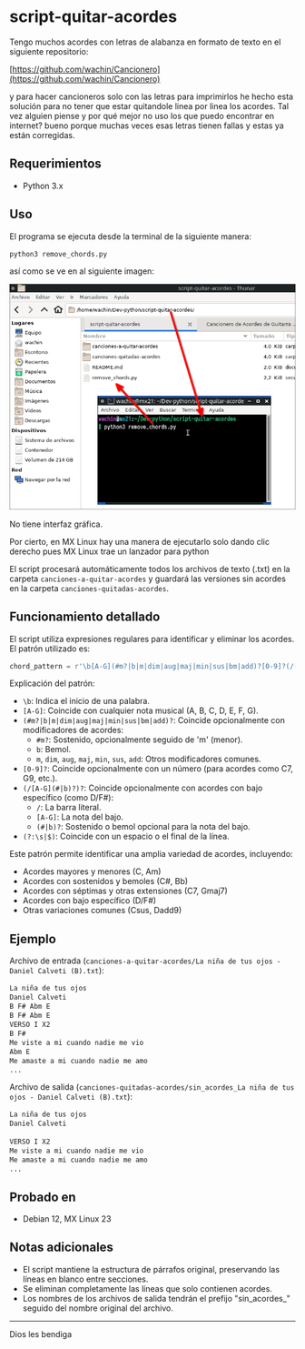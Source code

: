 
# script-quitar-acordes
Tengo muchos acordes con letras de alabanza en formato de texto en el siguiente repositorio:

[https://github.com/wachin/Cancionero](https://github.com/wachin/Cancionero)

y para hacer cancioneros solo con las letras para imprimirlos he hecho esta solución para no tener que estar quitandole linea por linea los acordes. Tal vez alguien piense y por qué mejor no uso los que puedo encontrar en internet? bueno porque muchas veces esas letras tienen fallas y estas ya están corregidas.

## Requerimientos

- Python 3.x

## Uso

El programa se ejecuta desde la terminal de la siguiente manera:

```
python3 remove_chords.py
```

así como se ve en al siguiente imagen:

![](vx_images/11653823289001.png)

No tiene interfaz gráfica.

Por cierto, en MX Linux hay una manera de ejecutarlo solo dando clic derecho pues MX Linux trae un lanzador para python

 El script procesará automáticamente todos los archivos de texto (.txt) en la carpeta `canciones-a-quitar-acordes` y guardará las versiones sin acordes en la carpeta `canciones-quitadas-acordes`.

## Funcionamiento detallado

El script utiliza expresiones regulares para identificar y eliminar los acordes. El patrón utilizado es:

```python
chord_pattern = r'\b[A-G](#m?|b|m|dim|aug|maj|min|sus|bm|add)?[0-9]?(/[A-G](#|b)?)?(?:\s|$)'
```

Explicación del patrón:

- `\b`: Indica el inicio de una palabra.
- `[A-G]`: Coincide con cualquier nota musical (A, B, C, D, E, F, G).
- `(#m?|b|m|dim|aug|maj|min|sus|bm|add)?`: Coincide opcionalmente con modificadores de acordes:
  - `#m?`: Sostenido, opcionalmente seguido de 'm' (menor).
  - `b`: Bemol.
  - `m`, `dim`, `aug`, `maj`, `min`, `sus`, `add`: Otros modificadores comunes.
- `[0-9]?`: Coincide opcionalmente con un número (para acordes como C7, G9, etc.).
- `(/[A-G](#|b)?)?`: Coincide opcionalmente con acordes con bajo específico (como D/F#):
  - `/`: La barra literal.
  - `[A-G]`: La nota del bajo.
  - `(#|b)?`: Sostenido o bemol opcional para la nota del bajo.
- `(?:\s|$)`: Coincide con un espacio o el final de la línea.

Este patrón permite identificar una amplia variedad de acordes, incluyendo:
- Acordes mayores y menores (C, Am)
- Acordes con sostenidos y bemoles (C#, Bb)
- Acordes con séptimas y otras extensiones (C7, Gmaj7)
- Acordes con bajo específico (D/F#)
- Otras variaciones comunes (Csus, Dadd9)

## Ejemplo

Archivo de entrada (`canciones-a-quitar-acordes/La niña de tus ojos - Daniel Calveti (B).txt`):

```
La niña de tus ojos
Daniel Calveti
B F# Abm E
B F# Abm E
VERSO I X2
B F#
Me viste a mi cuando nadie me vio
Abm E
Me amaste a mi cuando nadie me amo
...
```

Archivo de salida (`canciones-quitadas-acordes/sin_acordes_La niña de tus ojos - Daniel Calveti (B).txt`):

```
La niña de tus ojos
Daniel Calveti

VERSO I X2
Me viste a mi cuando nadie me vio
Me amaste a mi cuando nadie me amo
...
```

## Probado en

- Debian 12, MX Linux 23

## Notas adicionales

- El script mantiene la estructura de párrafos original, preservando las líneas en blanco entre secciones.
- Se eliminan completamente las líneas que solo contienen acordes.
- Los nombres de los archivos de salida tendrán el prefijo "sin_acordes_" seguido del nombre original del archivo.

---
Dios les bendiga
